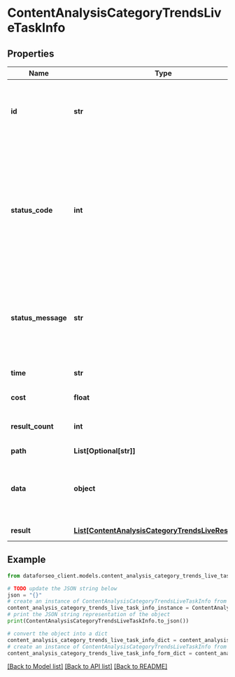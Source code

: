 # ContentAnalysisCategoryTrendsLiveTaskInfo


## Properties

Name | Type | Description | Notes
------------ | ------------- | ------------- | -------------
**id** | **str** | task identifier unique task identifier in our system in the UUID format | [optional] 
**status_code** | **int** | status code of the task generated by DataForSEO, can be within the following range: 10000-60000 you can find the full list of the response codes here | [optional] 
**status_message** | **str** | informational message of the task you can find the full list of general informational messages here | [optional] 
**time** | **str** | execution time, seconds | [optional] 
**cost** | **float** | total tasks cost, USD | [optional] 
**result_count** | **int** | number of elements in the result array | [optional] 
**path** | **List[Optional[str]]** | URL path | [optional] 
**data** | **object** | contains the same parameters that you specified in the POST request | [optional] 
**result** | [**List[ContentAnalysisCategoryTrendsLiveResultInfo]**](ContentAnalysisCategoryTrendsLiveResultInfo.md) | array of results | [optional] 

## Example

```python
from dataforseo_client.models.content_analysis_category_trends_live_task_info import ContentAnalysisCategoryTrendsLiveTaskInfo

# TODO update the JSON string below
json = "{}"
# create an instance of ContentAnalysisCategoryTrendsLiveTaskInfo from a JSON string
content_analysis_category_trends_live_task_info_instance = ContentAnalysisCategoryTrendsLiveTaskInfo.from_json(json)
# print the JSON string representation of the object
print(ContentAnalysisCategoryTrendsLiveTaskInfo.to_json())

# convert the object into a dict
content_analysis_category_trends_live_task_info_dict = content_analysis_category_trends_live_task_info_instance.to_dict()
# create an instance of ContentAnalysisCategoryTrendsLiveTaskInfo from a dict
content_analysis_category_trends_live_task_info_form_dict = content_analysis_category_trends_live_task_info.from_dict(content_analysis_category_trends_live_task_info_dict)
```
[[Back to Model list]](../README.md#documentation-for-models) [[Back to API list]](../README.md#documentation-for-api-endpoints) [[Back to README]](../README.md)


